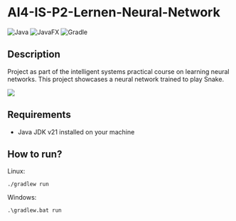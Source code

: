 # AI4-IS-P2-Lernen-Neural-Network
![Java](https://img.shields.io/badge/Java-ED8B00?style=for-the-badge&logo=openjdk&logoColor=white) ![JavaFX](https://img.shields.io/badge/javafx-%23FF0000.svg?style=for-the-badge&logo=javafx&logoColor=white) ![Gradle](https://img.shields.io/badge/Gradle-02303A?style=for-the-badge&logo=Gradle&logoColor=white)

## Description
Project as part of the intelligent systems practical course on learning neural networks. This project showcases a neural network trained to play Snake.

![](https://github.com/BAAMMM1/AI4-IS-P2-Lernen-Neural-Network/blob/dd4ec95e4c5b40868781d019e80a0ab983bb25a7/teaser.gif)

## Requirements
- Java JDK v21 installed on your machine

## How to run?
Linux:
```
./gradlew run
```

Windows:
```
.\gradlew.bat run
```
